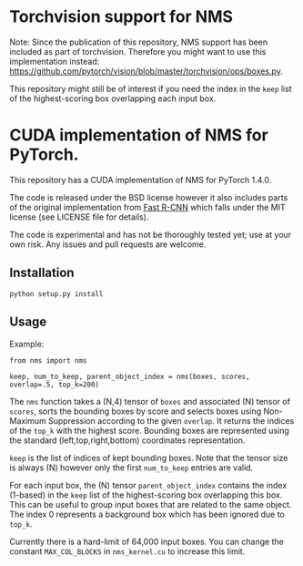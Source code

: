 # Torchvision support for NMS

Note: Since the publication of this repository, NMS support has been included as part of torchvision. Therefore you might want to use this implementation instead:
https://github.com/pytorch/vision/blob/master/torchvision/ops/boxes.py.

This repository might still be of interest if you need the index in the `keep` list of the highest-scoring box overlapping each input box.

# CUDA implementation of NMS for PyTorch.


This repository has a CUDA implementation of NMS for PyTorch 1.4.0.

The code is released under the BSD license however it also includes parts of the original implementation from [Fast R-CNN](https://github.com/rbgirshick/py-faster-rcnn) which falls under the MIT license (see LICENSE file for details).

The code is experimental and has not be thoroughly tested yet; use at your own risk. Any issues and pull requests are welcome.

## Installation

```
python setup.py install
```

## Usage

Example:
```
from nms import nms

keep, num_to_keep, parent_object_index = nms(boxes, scores, overlap=.5, top_k=200)
```

The `nms` function takes a (N,4) tensor of `boxes` and associated (N) tensor of `scores`, sorts the bounding boxes by score and selects boxes using Non-Maximum Suppression according to the given `overlap`. It returns the indices of the `top_k` with the highest score. Bounding boxes are represented using the standard (left,top,right,bottom) coordinates representation.

`keep` is the list of indices of kept bounding boxes. Note that the tensor size is always (N) however only the first `num_to_keep` entries are valid.

For each input box, the (N) tensor `parent_object_index` contains the index (1-based) in the `keep` list of the highest-scoring box overlapping this box. This can be useful to group input boxes that are related to the same object. The index 0 represents a background box which has been ignored due to `top_k`.

Currently there is a hard-limit of 64,000 input boxes. You can change the constant `MAX_COL_BLOCKS` in `nms_kernel.cu` to increase this limit.

